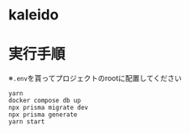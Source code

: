 # kaleido

# 実行手順
※`.env`を貰ってプロジェクトのrootに配置してください

```
yarn
docker compose db up
npx prisma migrate dev
npx prisma generate
yarn start
